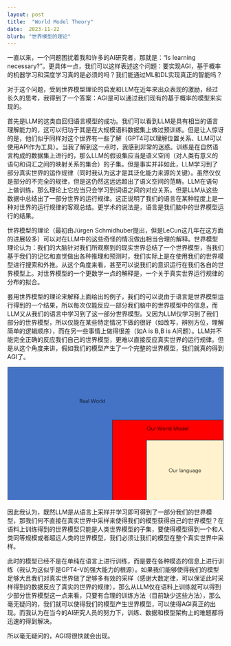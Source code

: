 ```yaml
---
layout: post
title:  "World Model Theory"
date:  2023-11-22
blurb: "世界模型的理论"
---
```

一直以来，一个问题困扰着我和许多的AI研究者，那就是：“Is learning necessary?”。更具体一点，我们可以这样表述这个问题：要实现AGI，基于概率的机器学习和深度学习真的是必须的吗？我们能通过ML和DL实现真正的智能吗？

对于这个问题，受到世界模型理论的启发和LLM在近年来出众表现的激励，经过长久的思考，我得到了一个答案：AGI是可以通过我们现有的基于概率的模型来实现的。

首先是LLM的这类自回归语言模型的成功。我们可以看到LLM是具有相当的语言理解能力的，这可以归功于其是在大规模语料数据集上做过预训练。但是让人惊讶的是，他们似乎同样对这个世界有一些了解（GPT4可以理解位置关系、LLM可以使用API作为工具）。当我了解到这一点时，我感到非常的迷惑。训练是在自然语言构成的数据集上进行的，那么LLM的假设集应当是语义空间（对人类有意义的语句和词汇之间的映射关系的集合）的子集。但是事实并非如此，LLM学习到了部分真实世界的运作规律（同时我认为这才是其泛化能力来源的关键）。虽然仅仅是部分的不完全的规律，但是这仍然这远远超出了语义空间的范畴。LLM在语句上做训练，那么理论上它应当只会学习到词语之间的对应关系。但是LLM从这些数据中总结出了一部分世界的运行规律。这正说明了我们的语言在某种程度上是一种对世界的运行规律的客观总结。更学术的说法是，语言是我们脑中的世界模型运行的结果。

世界模型的理论（最初由Jürgen Schmidhuber提出，但是LeCun这几年在这方面的进展较多）可以对在LLM中的这些奇怪的情况做出相当合理的解释。世界模型理论认为：我们的大脑针对我们所观察到的现实世界总结了一个世界模型，当我们基于我们的记忆和直觉做出各种推理和预测时，我们实际上是在使用我们的世界模型进行搜索和外推。从这个角度来看，甚至可以说我们的意识运行在我们各自的世界模型上。对世界模型的一个更数学一点的解释是，一个关于真实世界运行规律的分布的拟合。

套用世界模型的理论来解释上面给出的例子，我们的可以说由于语言是世界模型运行得到的一个结果，所以每次仅能反应一部分我们脑中的世界模型中的信息，而LLM又从我们的语言中学习到了这一部分世界模型。又因为LLM仅学习到了我们部分的世界模型，所以仅能在某些特定情况下做的很好（如改写，辨别方位，理解简单的逻辑顺序），而在另一些事情上做得很差（如A is B,B is A问题）。LLM并不能完全正确的反应我们自己的世界模型，更难以直接反应真实世界的运行规律。但是从这个角度来讲，假如我们的模型产生了一个完整的世界模型，我们就真的得到AGI了。

![现实世界与世界模型与语言](/assets/img/work/post-2023-11-22/1.png "World Moddl")

因此我认为，既然LLM是从语言上采样并学习即可得到了一部分我们的世界模型，那我们何不直接在真实世界中采样来使得我们的模型获得自己的世界模型？在语料上训练得到的世界模型只能是人类世界模型的子集，要使得模型得到一个和人类同等规模或者超远人类的世界模型，我们必须让我们的模型在整个真实世界中采样。

此时的模型已经不是在单纯在语言上进行训练，而是要在各种模态的信息上进行训练（我认为这似乎是GPT4-V的强大能力的根源）。如果我们能够使得我们的模型足够大且我们对真实世界做了足够多有效的采样（感谢大数定律，可以保证此时采样得到的数据反应了真实的世界的规律），那么从LLM仅在语料上训练就可以得到少部分世界模型这一点来看，只要有合理的训练方法（目前缺少这些方法），那么毫无疑问的，我们就可以使得我们的模型产生世界模型，可以使得AGI真正的出现。而我认为在当今的AI研究人员的努力下，训练、数据和模型架构上的难题都将迅速的得到解决。

所以毫无疑问的，AGI将很快就会出现。